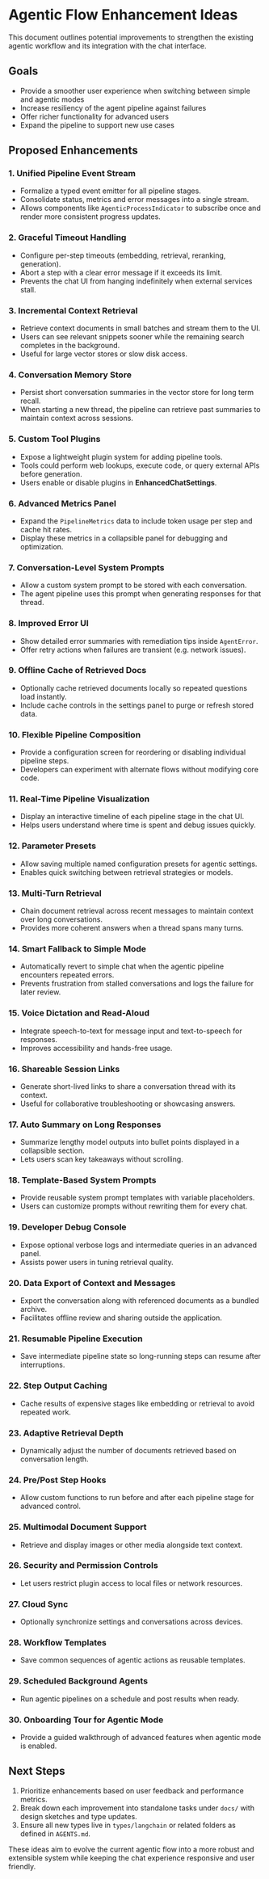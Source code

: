 # Agentic Flow Enhancement Ideas

This document outlines potential improvements to strengthen the existing agentic workflow and its integration with the chat interface.

## Goals
- Provide a smoother user experience when switching between simple and agentic modes
- Increase resiliency of the agent pipeline against failures
- Offer richer functionality for advanced users
- Expand the pipeline to support new use cases

## Proposed Enhancements

### 1. Unified Pipeline Event Stream
- Formalize a typed event emitter for all pipeline stages.
- Consolidate status, metrics and error messages into a single stream.
- Allows components like `AgenticProcessIndicator` to subscribe once and render more consistent progress updates.

### 2. Graceful Timeout Handling
- Configure per-step timeouts (embedding, retrieval, reranking, generation).
- Abort a step with a clear error message if it exceeds its limit.
- Prevents the chat UI from hanging indefinitely when external services stall.

### 3. Incremental Context Retrieval
- Retrieve context documents in small batches and stream them to the UI.
- Users can see relevant snippets sooner while the remaining search completes in the background.
- Useful for large vector stores or slow disk access.

### 4. Conversation Memory Store
- Persist short conversation summaries in the vector store for long term recall.
- When starting a new thread, the pipeline can retrieve past summaries to maintain context across sessions.

### 5. Custom Tool Plugins
- Expose a lightweight plugin system for adding pipeline tools.
- Tools could perform web lookups, execute code, or query external APIs before generation.
- Users enable or disable plugins in **EnhancedChatSettings**.

### 6. Advanced Metrics Panel
- Expand the `PipelineMetrics` data to include token usage per step and cache hit rates.
- Display these metrics in a collapsible panel for debugging and optimization.

### 7. Conversation-Level System Prompts
- Allow a custom system prompt to be stored with each conversation.
- The agent pipeline uses this prompt when generating responses for that thread.

### 8. Improved Error UI
- Show detailed error summaries with remediation tips inside `AgentError`.
- Offer retry actions when failures are transient (e.g. network issues).

### 9. Offline Cache of Retrieved Docs
- Optionally cache retrieved documents locally so repeated questions load instantly.
- Include cache controls in the settings panel to purge or refresh stored data.

### 10. Flexible Pipeline Composition
- Provide a configuration screen for reordering or disabling individual pipeline steps.
- Developers can experiment with alternate flows without modifying core code.

### 11. Real-Time Pipeline Visualization
- Display an interactive timeline of each pipeline stage in the chat UI.
- Helps users understand where time is spent and debug issues quickly.

### 12. Parameter Presets
- Allow saving multiple named configuration presets for agentic settings.
- Enables quick switching between retrieval strategies or models.

### 13. Multi-Turn Retrieval
- Chain document retrieval across recent messages to maintain context over long conversations.
- Provides more coherent answers when a thread spans many turns.

### 14. Smart Fallback to Simple Mode
- Automatically revert to simple chat when the agentic pipeline encounters repeated errors.
- Prevents frustration from stalled conversations and logs the failure for later review.

### 15. Voice Dictation and Read-Aloud
- Integrate speech-to-text for message input and text-to-speech for responses.
- Improves accessibility and hands-free usage.

### 16. Shareable Session Links
- Generate short-lived links to share a conversation thread with its context.
- Useful for collaborative troubleshooting or showcasing answers.

### 17. Auto Summary on Long Responses
- Summarize lengthy model outputs into bullet points displayed in a collapsible section.
- Lets users scan key takeaways without scrolling.

### 18. Template-Based System Prompts
- Provide reusable system prompt templates with variable placeholders.
- Users can customize prompts without rewriting them for every chat.

### 19. Developer Debug Console
- Expose optional verbose logs and intermediate queries in an advanced panel.
- Assists power users in tuning retrieval quality.

### 20. Data Export of Context and Messages
- Export the conversation along with referenced documents as a bundled archive.
- Facilitates offline review and sharing outside the application.

### 21. Resumable Pipeline Execution
- Save intermediate pipeline state so long-running steps can resume after interruptions.

### 22. Step Output Caching
- Cache results of expensive stages like embedding or retrieval to avoid repeated work.

### 23. Adaptive Retrieval Depth
- Dynamically adjust the number of documents retrieved based on conversation length.

### 24. Pre/Post Step Hooks
- Allow custom functions to run before and after each pipeline stage for advanced control.

### 25. Multimodal Document Support
- Retrieve and display images or other media alongside text context.

### 26. Security and Permission Controls
- Let users restrict plugin access to local files or network resources.

### 27. Cloud Sync
- Optionally synchronize settings and conversations across devices.

### 28. Workflow Templates
- Save common sequences of agentic actions as reusable templates.

### 29. Scheduled Background Agents
- Run agentic pipelines on a schedule and post results when ready.

### 30. Onboarding Tour for Agentic Mode
- Provide a guided walkthrough of advanced features when agentic mode is enabled.

## Next Steps
1. Prioritize enhancements based on user feedback and performance metrics.
2. Break down each improvement into standalone tasks under `docs/` with design sketches and type updates.
3. Ensure all new types live in `types/langchain` or related folders as defined in `AGENTS.md`.

These ideas aim to evolve the current agentic flow into a more robust and extensible system while keeping the chat experience responsive and user friendly.

